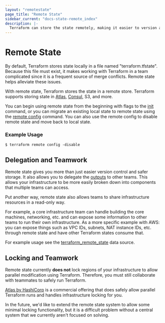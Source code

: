 ```yaml
---
layout: "remotestate"
page_title: "Remote State"
sidebar_current: "docs-state-remote_index"
description: |-
  Terraform can store the state remotely, making it easier to version and work with in a team.
---
```


# Remote State

By default, Terraform stores state locally in a file named "terraform.tfstate".
Because this file must exist, it makes working with Terraform in a team
complicated since it is a frequent source of merge conflicts. Remote state
helps alleviate these issues.

With remote state, Terraform stores the state in a remote store. Terraform
supports storing state in [Atlas](https://atlas.hashicorp.com),
[Consul](https://www.consul.io), S3, and more.

You can begin using remote state from the beginning with flags to the
[init](/docs/commands/init.html) command, or you can migrate an existing
local state to remote state using the
[remote config](/docs/commands/remote-config.html) command. You can also
use the remote config to disable remote state and move back to local
state.

### Example Usage

```
$ terraform remote config -disable
```

## Delegation and Teamwork

Remote state gives you more than just easier version control and
safer storage. It also allows you to delegate the
[outputs](/docs/configuration/outputs.html) to other teams. This allows
your infrastructure to be more easily broken down into components that
multiple teams can access.

Put another way, remote state also allows teams to share infrastructure
resources in a read-only way.

For example, a core infrastructure team can handle building the core
machines, networking, etc. and can expose some information to other
teams to run their own infrastructure. As a more specific example with AWS:
you can expose things such as VPC IDs, subnets, NAT instance IDs, etc. through
remote state and have other Terraform states consume that.

For example usage see the [terraform_remote_state](/docs/providers/terraform/d/remote_state.html) data source.

## Locking and Teamwork

Remote state currently **does not** lock regions of your infrastructure
to allow parallel modification using Terraform. Therefore, you must still
collaborate with teammates to safely run Terraform.

[Atlas by HashiCorp](https://atlas.hashicorp.com) is a commercial offering
that does safely allow parallel Terraform runs and handles infrastructure
locking for you.

In the future, we'd like to extend the remote state system to allow some
minimal locking functionality, but it is a difficult problem without a
central system that we currently aren't focused on solving.
